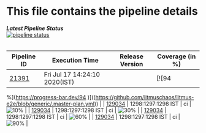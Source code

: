 # This file contains the pipeline details 

***Latest Pipeline Status***</u><br>
[![pipeline status](https://gitlab.mayadata.io/litmuschaos/litmus-e2e/badges/litmus-portal/pipeline.svg)](https://gitlab.mayadata.io/litmuschaos/litmus-e2e/commits/generic)
<br><br>

| Pipeline ID |   Execution Time        | Release Version | Coverage (in %) |
|---------|---------------------------|--------------|--------------|
|     <a href= "https://gitlab.mayadata.io/litmuschaos/litmus-e2e/pipelines/21391">21391</a>           |  Fri Jul 17 14:24:10 2020(IST)           |   | [![94
%](https://progress-bar.dev/94
)]((https://github.com/litmuschaos/litmus-e2e/blob/generic/.master-plan.yml))  |
|     <a href= "https://gitlab.mayadata.io/litmuschaos/litmus-e2e/pipelines/129034">129034</a>           |  1298:1297:1298 IST           | ci  | ![10%](https://progress-bar.dev/10)  |
|     <a href= "https://gitlab.mayadata.io/litmuschaos/litmus-e2e/pipelines/129034">129034</a>           |  1298:1297:1298 IST           | ci  | ![30%](https://progress-bar.dev/30)  |
|     <a href= "https://gitlab.mayadata.io/litmuschaos/litmus-e2e/pipelines/129034">129034</a>           |  1298:1297:1298 IST           | ci  | ![60%](https://progress-bar.dev/60)  |
|    <a href= "https://gitlab.mayadata.io/litmuschaos/litmus-e2e/pipelines/129034">129034</a>   |  1298:1297:1298 IST           |  ci     |  ![90%](https://progress-bar.dev/90)     |
